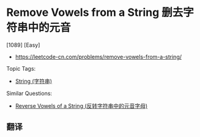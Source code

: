 # Remove Vowels from a String 删去字符串中的元音

[1089] [Easy]

- https://leetcode-cn.com/problems/remove-vowels-from-a-string/

Topic Tags:

- [String (字符串)](https://leetcode-cn.com/tag/string/)

Similar Questions:

- [Reverse Vowels of a String (反转字符串中的元音字母)](https://leetcode-cn.com/problems/reverse-vowels-of-a-string/)

## 翻译
